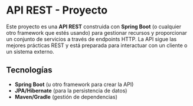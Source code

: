 # API REST - Proyecto
Este proyecto es una **API REST** construida con **Spring Boot** (o cualquier otro framework que estés usando) para gestionar recursos y proporcionar un conjunto de servicios a través de endpoints HTTP. 
La API sigue las mejores prácticas REST y está preparada para interactuar con un cliente o un sistema externo.
## Tecnologías
- **Spring Boot** (u otro framework para crear la API)
- **JPA/Hibernate** (para la persistencia de datos)
- **Maven/Gradle** (gestión de dependencias)
